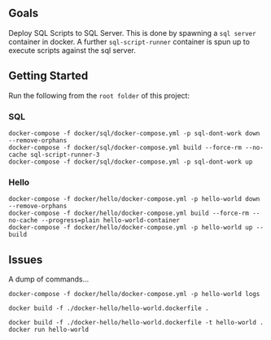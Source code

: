 ## Goals

Deploy SQL Scripts to SQL Server.  This is done by spawning a `sql server` container in docker.  A further `sql-script-runner` container is spun up to execute scripts against the sql server.

## Getting Started

Run the following from the `root folder` of this project:

### SQL

```console
docker-compose -f docker/sql/docker-compose.yml -p sql-dont-work down --remove-orphans 
docker-compose -f docker/sql/docker-compose.yml build --force-rm --no-cache sql-script-runner-3
docker-compose -f docker/sql/docker-compose.yml -p sql-dont-work up
```

### Hello

```console
docker-compose -f docker/hello/docker-compose.yml -p hello-world down --remove-orphans 
docker-compose -f docker/hello/docker-compose.yml build --force-rm --no-cache --progress=plain hello-world-container
docker-compose -f docker/hello/docker-compose.yml -p hello-world up --build
```

## Issues

A dump of commands...

```console
docker-compose -f docker/hello/docker-compose.yml -p hello-world logs

docker build -f ./docker-hello/hello-world.dockerfile .

docker build -f ./docker-hello/hello-world.dockerfile -t hello-world .
docker run hello-world
```